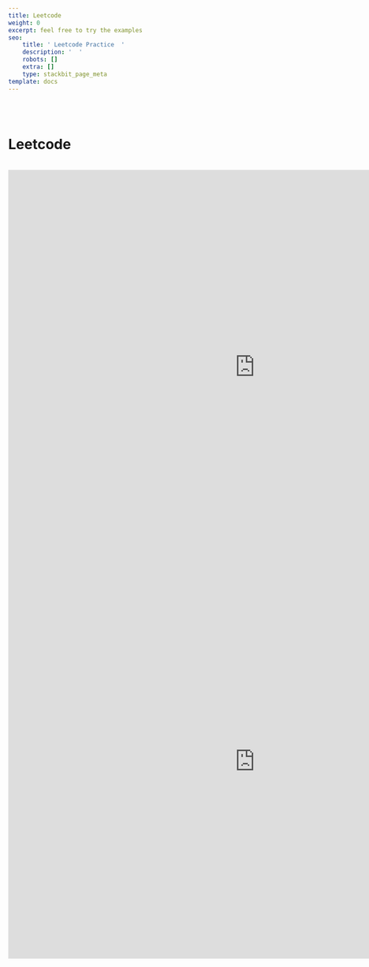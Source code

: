 ```yaml
---
title: Leetcode
weight: 0
excerpt: feel free to try the examples
seo:
    title: ' Leetcode Practice  '
    description: '  '
    robots: []
    extra: []
    type: stackbit_page_meta
template: docs
---
```


<br>
<br>
<h1>Leetcode </h1>
<br>
<iframe style="resize:both; overflow:scroll;"  sandbox="allow-scripts" style="resize:both; overflow:scroll;"     style="z-index:-1!important; overflow:scroll;resize:both;"  src="https://web-dev-collaborative.github.io/Leetcode-JS-PY-MD/" width="1000px" height="800px" scrolling="yes"   frameborder="yes" loading="lazy"  allowfullscreen="true"  frameborder="0" >
</iframe>
<br>

<iframe style="resize:both; overflow:scroll;"  sandbox="allow-scripts" style="resize:both; overflow:scroll;"     style="z-index:-1!important; overflow:scroll;resize:both;"  src="https://web-dev-collaborative.github.io/Leetcode-JS-PY-MD/old_index.html" width="1000px" height="800px" scrolling="yes"   frameborder="yes" loading="lazy"  allowfullscreen="true"  frameborder="0" >
</iframe>
<br>
